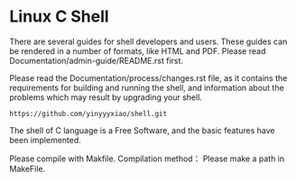 Linux C Shell
============

There are several guides for shell developers and users. These guides can
be rendered in a number of formats, like HTML and PDF. Please read
Documentation/admin-guide/README.rst first.

Please read the Documentation/process/changes.rst file, as it contains the
requirements for building and running the shell, and information about
the problems which may result by upgrading your shell.

    https://github.com/yinyyyxiao/shell.git
    
The shell of C language is a Free Software, and the basic features
have been implemented.

Please compile with Makfile.
Compilation method：
    Please make a path in MakeFile.
